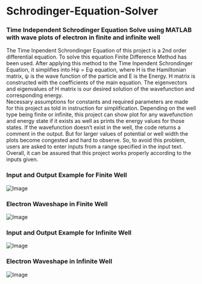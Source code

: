 # Schrodinger-Equation-Solver
### Time Independent Schrodinger Equation Solve using MATLAB with wave plots of electron in finite and infinite well
The Time Inpendent Schrondinger Equation of this project is a 2nd order differential equation. To solve this equation Finite Difference Method has been used. After applying this method to the Time Inpendent Schrondinger Equation, it simplifies into Hψ = Eψ equation, where H is the Hamiltonian matrix, ψ is the wave function of the particle and E is the Energy. H matrix is constructed with the coefficients of the main equation. The eigenvectors and eigenvalues of H matrix is our desired solution of the wavefunction and corresponding energy. \
Necessary assumptions for constants and required parameters are made for this project as told in instruction for simplification. Depending on the well type being finite or infinite, this project can show plot for any wavefunction and energy state if it exists as well as prints the energy values for those states. If the wavefunction doesn’t exist in the well, the code returns a comment in the output. But for larger values of potential or well width the plots become congested and hard to observe. So, to avoid this problem, users are asked to enter inputs from a range specified in the input text. Overall, it can be assured that this project works properly according to the inputs given.                                                                                           
### Input and Output Example for Finite Well

![Image](https://github.com/user-attachments/assets/263d1b75-9e55-4820-a654-fea4af554efc)

### Electron Waveshape in Finite Well

![Image](https://github.com/user-attachments/assets/e49305ac-ba6c-4035-874a-acffa9484b74)

### Input and Output Example for Infinite Well

![Image](https://github.com/user-attachments/assets/aaf1d023-31fe-4399-b10c-7707bfb33d77)

### Electron Waveshape in Infinite Well

![Image](https://github.com/user-attachments/assets/4caeeb62-51e4-4eab-b996-792e8888cb57)


